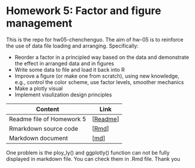 # Homework 5: Factor and figure management
This is the repo for hw05-chenchenguo.
The aim of hw-05 is to reinforce the use of data file loading and arranging.
Specifically:
  * Reorder a factor in a principled way based on the data and demonstrate the effect in arranged data and in figures
  * Write some data to file and load it back into R
  * Improve a figure (or make one from scratch), using new knowledge, e.g., control the color scheme, use factor levels, smoother mechanics
  * Make a plotly visual
  * Implement visulization design principles



Content | Link
--------|---------
Readme file of Homework 5 | \[[Readme](https://github.com/STAT545-UBC-students/hw05-chenchenguo/blob/master/README.md)\]
Rmarkdown source code | \[[Rmd](https://github.com/STAT545-UBC-students/hw05-chenchenguo/blob/master/Hw_Chenchen%20Guo.Rmd)\]
Markdown document | \[[md](https://github.com/STAT545-UBC-students/hw05-chenchenguo/blob/master/Hw_Chenchen_Guo.md)\]

One problem is the ploy_ly() and ggplotly() function can not be fully displayed in markdown file. 
You can check them in .Rmd file.
Thank you
